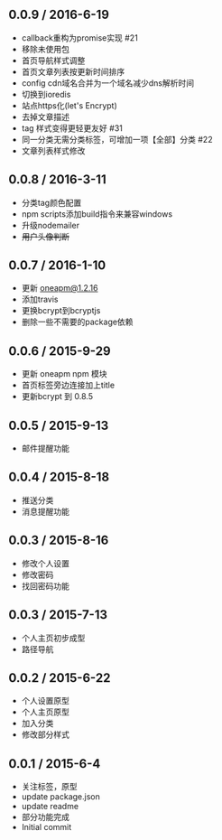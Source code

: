 ## 0.0.9 / 2016-6-19
* callback重构为promise实现 #21
* 移除未使用包
* 首页导航样式调整
* 首页文章列表按更新时间排序
* config cdn域名合并为一个域名减少dns解析时间
* 切换到ioredis
* 站点https化(let's Encrypt)
* 去掉文章描述
* tag 样式变得更轻更友好 #31
* 同一分类无需分类标签，可增加一项【全部】分类 #22
* 文章列表样式修改

## 0.0.8 / 2016-3-11
* 分类tag颜色配置
* npm scripts添加build指令来兼容windows
* 升级nodemailer
* <del>用户头像判断</del>

## 0.0.7 / 2016-1-10
* 更新 oneapm@1.2.16
* 添加travis
* 更换bcrypt到bcryptjs
* 删除一些不需要的package依赖

## 0.0.6 / 2015-9-29
* 更新 oneapm npm 模块
* 首页标签旁边连接加上title
* 更新bcrypt 到 0.8.5

## 0.0.5 / 2015-9-13
* 邮件提醒功能

## 0.0.4 / 2015-8-18
* 推送分类
* 消息提醒功能

## 0.0.3 / 2015-8-16
* 修改个人设置
* 修改密码
* 找回密码功能

## 0.0.3 / 2015-7-13
* 个人主页初步成型
* 路径导航

## 0.0.2 / 2015-6-22
* 个人设置原型
* 个人主页原型
* 加入分类
* 修改部分样式

## 0.0.1 / 2015-6-4
* 关注标签，原型
* update package.json
* update readme
* 部分功能完成
* Initial commit
